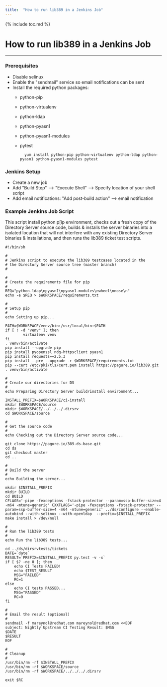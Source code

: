 ```yaml
---
title:  "How to run lib389 in a Jenkins Job"
---
```


{% include toc.md %}

# How to run lib389 in a Jenkins Job
------------

### Prerequisites

-   Disable selinux
-   Enable the "sendmail" service so email notifications can be sent
-   Install the required python packages:
    - python-pip
    - python-virtualenv
    - python-ldap
    - python-pyasn1
    - python-pyasn1-modules
    - pytest


            yum install python-pip python-virtualenv python-ldap python-pyasn1 python-pyasn1-modules pytest

### Jenkins Setup

-   Create a new job
-   Add "Build Step" -->  "Execute Shell"  -->  Specify location of your shell script
-   Add email notifications:  "Add post-build action"  --> email notification


### Example Jenkins Job Script

This script install python p[ip environment, checks out a fresh copy of the Directory Server source code, builds & installs the server binaries into a isolated location that will not interfere with any existing Directory Server binaries & installations, and then runs the lib389 ticket test scripts.



    #!/bin/sh

    #
    # Jenkins script to execute the lib389 testcases located in the
    # the Directory Server source tree (master branch)
    #

    #
    # Create the requirements file for pip
    #
    REQ="python-ldap\npyasn1\npyasn1-modules\nwheel\nnose\n"
    echo -e $REQ > $WORKSPACE/requirements.txt

    #
    # Setup pip
    #
    echo Setting up pip...

    PATH=$WORKSPACE/venv/bin:/usr/local/bin:$PATH
    if [ ! -d "venv" ]; then
            virtualenv venv
    fi
    . venv/bin/activate
    pip install --upgrade pip
    pip install pyopenssl ndg-httpsclient pyasn1
    pip install requests==2.5.3
    pip install --pre --upgrade -r $WORKSPACE/requirements.txt
    pip --cert /etc/pki/tls/cert.pem install https://pagure.io/lib389.git
    . venv/bin/activate

    #
    # Create our directories for DS
    #
    echo Preparing Directory Server build/install environment...

    INSTALL_PREFIX=$WORKSPACE/ci-install
    mkdir $WORKSPACE/source
    mkdir $WORKSPACE/../../../.dirsrv
    cd $WORKSPACE/source

    #
    # Get the source code
    #
    echo Checking out the Directory Server source code...

    git clone https://pagure.io/389-ds-base.git
    cd ds
    git checkout master
    cd ..

    #
    # Build the server
    #
    echo Building the server...

    mkdir $INSTALL_PREFIX
    mkdir BUILD
    cd BUILD
    CFLAGS='-pipe -fexceptions -fstack-protector --param=ssp-buffer-size=4  -m64 -mtune=generic' CXXFLAGS='-pipe -fexceptions -fstack-protector --param=ssp-buffer-size=4 -m64 -mtune=generic' ../ds/configure --enable-autobind --with-selinux --with-openldap  --prefix=$INSTALL_PREFIX
    make install > /dev/null

    #
    # Run the lib389 tests
    #
    echo Run the lib389 tests...

    cd ../ds/dirsrvtests/tickets
    DATE=`date`
    RESULT=`PREFIX=$INSTALL_PREFIX py.test -v -x`
    if [ $? -ne 0 ]; then
        echo CI Tests FAILED!
        echo $TEST_RESULT
        MSG="FAILED"
        RC=1
    else
        echo CI tests PASSED...
        MSG="PASSED"
        RC=0
    fi

    #
    # Email the result (optional)
    #
    sendmail -f mareynol@redhat.com mareynol@redhat.com <<EOF
    subject: Nightly Upstream CI Testing Result: $MSG
    $DATE
    $RESULT
    EOF

    #
    # Cleanup
    #
    /usr/bin/rm -rf $INSTALL_PREFIX
    /usr/bin/rm -rf $WORKSPACE/source
    /usr/bin/rm -rf $WORKSPACE/../../../.dirsrv

    exit $RC



